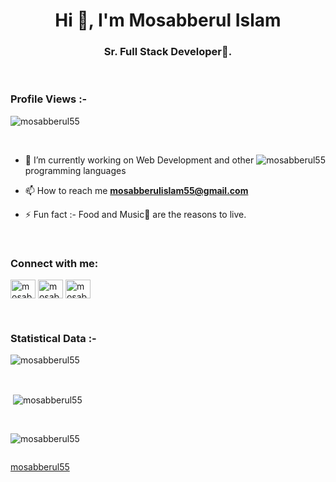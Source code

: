 <h1 align="center">Hi 👋, I'm Mosabberul Islam</h1>
<h3 align="center">Sr. Full Stack Developer🌟.</h3>

<br>

<p align="right"> <h3>Profile Views :-</h3> <img src="https://komarev.com/ghpvc/?username=mosabberul55&label=Profile%20views&color=0e75b6&style=flat"
    alt="mosabberul55" /> 
  </p>

<br>

<p><img align="right" src="https://github.com/mosabberul55/mosabberul55/blob/main/animation_500_kxa883sd.gif" alt="mosabberul55" /></p>


- 🌱 I’m currently working on Web Development and other programming languages

- 📫 How to reach me **mosabberulislam55@gmail.com**

- ⚡ Fun fact :- Food and Music🎵 are the reasons to live.

<br>

<h3 align="left">Connect with me:</h3>
<p align="left">
  <a href="https://www.linkedin.com/in/md-mosabberul-islam/" target="blank"><img align="center"
      src="https://raw.githubusercontent.com/rahuldkjain/github-profile-readme-generator/master/src/images/icons/Social/linked-in-alt.svg"
      alt="mosabberul55 " height="30" width="40" /></a>
  <a href="https://fb.com/mosabberulislam.leon" target="blank"><img align="center"
      src="https://raw.githubusercontent.com/rahuldkjain/github-profile-readme-generator/master/src/images/icons/Social/facebook.svg"
      alt="mosabberul55 " height="30" width="40" /></a>
  <a href="https://instagram.com/mosabberul_islam_leon" target="blank"><img align="center"
      src="https://raw.githubusercontent.com/rahuldkjain/github-profile-readme-generator/master/src/images/icons/Social/instagram.svg"
      alt="mosabberul55" height="30" width="40" /></a>
</p>

<br>


<h3>Statistical Data :-</h3>
<p><img align="center"
    src="https://github-readme-stats.vercel.app/api/top-langs?username=mosabberul55&show_icons=true&locale=en&bg_color=0d1117&text_color=ffffff&layout=compact"
    alt="mosabberul55" 
    bg_color=#808080/></p>

<br>

<p>&nbsp;<img align="center" src="https://github-readme-stats.vercel.app/api?username=mosabberul55&show_icons=true&locale=en&bg_color=0d1117&text_color=ffffff&repo=convoychat"
    alt="mosabberul55" /></p>

<br>

<p><img align="center" src="https://github-readme-streak-stats.herokuapp.com/?user=mosabberul55&theme=dark&background=0d1117&date_format=M%20j%5B%2C%20Y%5D" alt="mosabberul55" /></p>

<p align="left"> <a href="https://twitter.com/" target="blank"><img
      src="https://img.shields.io/twitter/follow/?logo=twitter&style=for-the-badge" alt="" /></a> </p>

[mosabberul55](https://github.com/mosabberul55)